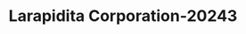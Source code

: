 ---
f_zip-code: 2301
f_state-code: MA
title: Larapidita Corporation-20243
f_phone: 508-427-4743
f_city-only: Brockton
f_address: 1050 Main Street Brockton
f_location-unique-id: '20243'
slug: larapidita-corporation-20243
updated-on: '2024-05-30T13:46:58.046Z'
created-on: '2024-05-30T13:36:59.803Z'
published-on: '2024-05-30T13:54:32.469Z'
f_city-state: cms/city/brockton-ma.md
f_company: cms/company/larapidita-corporation.md
f_state: cms/state/massachusetts.md
layout: '[payday-loan].html'
tags: payday-loan
---